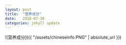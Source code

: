 ```yaml
---
layout: post
title:  "营养成分"
date:   2018-07-30
categories: jekyll update
---
```

  ![营养成分]({{ "/assets/chineseinfo.PNG" | absolute_url }})
